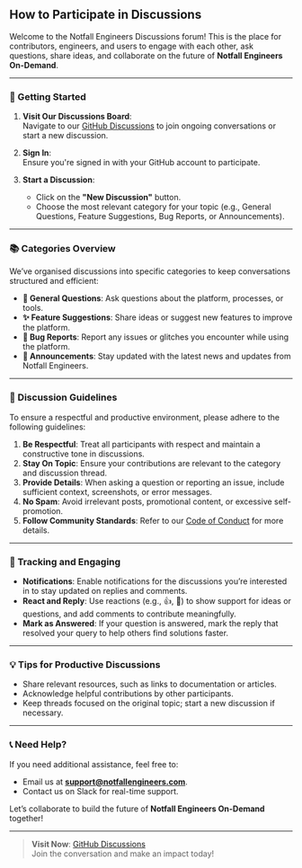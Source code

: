 ## **How to Participate in Discussions**

Welcome to the Notfall Engineers Discussions forum! This is the place for contributors, engineers, and users to engage with each other, ask questions, share ideas, and collaborate on the future of **Notfall Engineers On-Demand**.

---

### **🚀 Getting Started**
1. **Visit Our Discussions Board**:  
   Navigate to our [GitHub Discussions](https://github.com/Coulbe/notfall-contributors/discussions) to join ongoing conversations or start a new discussion.

2. **Sign In**:  
   Ensure you're signed in with your GitHub account to participate.

3. **Start a Discussion**:  
   - Click on the **"New Discussion"** button.
   - Choose the most relevant category for your topic (e.g., General Questions, Feature Suggestions, Bug Reports, or Announcements).

---

### **📚 Categories Overview**
We’ve organised discussions into specific categories to keep conversations structured and efficient:
- **💬 General Questions**: Ask questions about the platform, processes, or tools.
- **✨ Feature Suggestions**: Share ideas or suggest new features to improve the platform.
- **🐞 Bug Reports**: Report any issues or glitches you encounter while using the platform.
- **📢 Announcements**: Stay updated with the latest news and updates from Notfall Engineers.

---

### **📝 Discussion Guidelines**
To ensure a respectful and productive environment, please adhere to the following guidelines:
1. **Be Respectful**: Treat all participants with respect and maintain a constructive tone in discussions.
2. **Stay On Topic**: Ensure your contributions are relevant to the category and discussion thread.
3. **Provide Details**: When asking a question or reporting an issue, include sufficient context, screenshots, or error messages.
4. **No Spam**: Avoid irrelevant posts, promotional content, or excessive self-promotion.
5. **Follow Community Standards**: Refer to our [Code of Conduct](https://github.com/Coulbe/notfall-contributors/blob/main/contributions/contribution-guidelines.md) for more details.

---

### **🔄 Tracking and Engaging**
- **Notifications**: Enable notifications for the discussions you’re interested in to stay updated on replies and comments.
- **React and Reply**: Use reactions (e.g., 👍, 🎉) to show support for ideas or questions, and add comments to contribute meaningfully.
- **Mark as Answered**: If your question is answered, mark the reply that resolved your query to help others find solutions faster.

---

### **💡 Tips for Productive Discussions**
- Share relevant resources, such as links to documentation or articles.
- Acknowledge helpful contributions by other participants.
- Keep threads focused on the original topic; start a new discussion if necessary.

---

### **📞 Need Help?**
If you need additional assistance, feel free to:
- Email us at **[support@notfallengineers.com](mailto:support@notfallengineers.com)**.
- Contact us on Slack for real-time support.

Let’s collaborate to build the future of **Notfall Engineers On-Demand** together!  

--- 

> **Visit Now**: [GitHub Discussions](https://github.com/Coulbe/notfall-contributors/discussions)  
> Join the conversation and make an impact today!  


